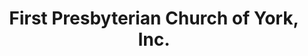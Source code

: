 ---
layout: repo
title: "First Presbyterian Church of York, Inc."
id: 15229
permalink: repos/15229/
---
